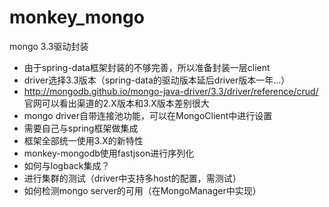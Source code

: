 # monkey_mongo
mongo 3.3驱动封装


- 由于spring-data框架封装的不够完善，所以准备封装一层client
- driver选择3.3版本（spring-data的驱动版本延后driver版本一年...）
- http://mongodb.github.io/mongo-java-driver/3.3/driver/reference/crud/ 官网可以看出渠道的2.X版本和3.X版本差别很大
- mongo driver自带连接池功能，可以在MongoClient中进行设置
- 需要自己与spring框架做集成
- 框架全部统一使用3.X的新特性
- monkey-mongodb使用fastjson进行序列化
- 如何与logback集成？
- 进行集群的测试（driver中支持多host的配置，需测试）
- 如何检测mongo server的可用（在MongoManager中实现）